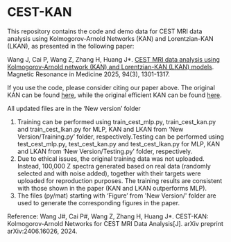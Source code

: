 # CEST-KAN
This repository contains the code and demo data for CEST MRI data analysis using Kolmogorov-Arnold Networks (KAN) and Lorentzian-KAN (LKAN), as presented in the following paper:

Wang J, Cai P, Wang Z, Zhang H, Huang J*. [CEST MRI data analysis using Kolmogorov-Arnold network (KAN) and Lorentzian-KAN (LKAN) models](https://doi.org/10.1002/mrm.30548). Magnetic Resonance in Medicine 2025, 94(3), 1301-1317.

If you use the code, please consider citing our paper above. The original KAN can be found [here](https://github.com/KindXiaoming/pykan), while the original efficient KAN can be found [here](https://github.com/Blealtan/efficient-kan).


All updated files are in the ‘New version’ folder
1. Training can be performed using train_cest_mlp.py, train_cest_kan.py and train_cest_lkan.py for MLP, KAN and LKAN from ‘New Version/Training.py’ folder, respectively.Testing can be performed using test_cest_mlp.py, test_cest_kan.py and test_cest_lkan.py for MLP, KAN and LKAN from ‘New Version/Testing.py’ folder, respectively.
2. Due to ethical issues, the original training data was not uploaded. Instead, 100,000 Z spectra generated based on real data (randomly selected and with noise added), together with their targets were uploaded for reproduction purposes. The training results are consistent with those shown in the paper (KAN and LKAN outperforms MLP).
3. The files (py/mat) starting with ‘Figure’ from 'New Version/' folder are used to generate the corresponding figures in the paper.


Reference:
Wang J#, Cai P#, Wang Z, Zhang H, Huang J*. CEST-KAN: Kolmogorov-Arnold Networks for CEST MRI Data Analysis[J]. arXiv preprint arXiv:2406.16026, 2024.
